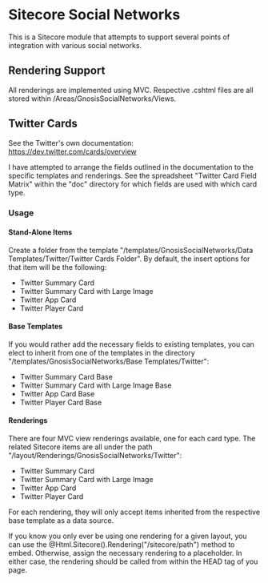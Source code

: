 # Sitecore Social Networks

This is a Sitecore module that attempts to support several points of integration with various social networks.

## Rendering Support

All renderings are implemented using MVC.  Respective .cshtml files are all stored within /Areas/GnosisSocialNetworks/Views.

## Twitter Cards

See the Twitter's own documentation:
https://dev.twitter.com/cards/overview

I have attempted to arrange the fields outlined in the documentation to the specific templates and renderings.  See the spreadsheet "Twitter Card Field Matrix" within the "doc" directory for which fields are used with which card type.

### Usage

#### Stand-Alone Items

Create a folder from the template "/templates/GnosisSocialNetworks/Data Templates/Twitter/Twitter Cards Folder".  By default, the insert options for that item will be the following:

* Twitter Summary Card
* Twitter Summary Card with Large Image
* Twitter App Card
* Twitter Player Card

#### Base Templates

If you would rather add the necessary fields to existing templates, you can elect to inherit from one of the templates in the directory "/templates/GnosisSocialNetworks/Base Templates/Twitter":

* Twitter Summary Card Base
* Twitter Summary Card with Large Image Base
* Twitter App Card Base
* Twitter Player Card Base

#### Renderings

There are four MVC view renderings available, one for each card type.  The related Sitecore items are all under the path "/layout/Renderings/GnosisSocialNetworks/Twitter":

* Twitter Summary Card
* Twitter Summary Card with Large Image
* Twitter App Card
* Twitter Player Card

For each rendering, they will only accept items inherited from the respective base template as a data source.

If you know you only ever be using one rendering for a given layout, you can use the @Html.Sitecore().Rendering("/sitecore/path") method to embed.  Otherwise, assign the necessary rendering to a placeholder.  In either case, the rendering should be called from within the HEAD tag of you page.
